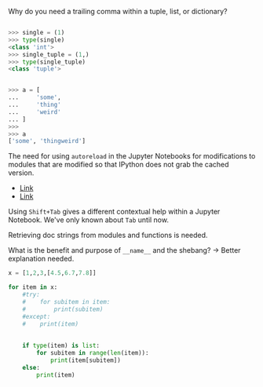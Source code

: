 Why do you need a trailing comma within a tuple, list, or dictionary?
```python

>>> single = (1)
>>> type(single)
<class 'int'>
>>> single_tuple = (1,)
>>> type(single_tuple)
<class 'tuple'>
```

```python

>>> a = [
...     'some',
...     'thing'
...     'weird'
... ]
>>> 
>>> a
['some', 'thingweird']
```

The need for using `autoreload` in the Jupyter Notebooks for modifications to modules that are modified so that IPython does not grab the cached version.  
* [Link](https://stackoverflow.com/questions/5364050/reloading-submodules-in-ipython)
* [Link](https://stackoverflow.com/questions/1907993/autoreload-of-modules-in-ipython)

Using `Shift+Tab` gives a different contextual help within a Jupyter Notebook. We've only known about `Tab` until now.

Retrieving doc strings from modules and functions is needed.

What is the benefit and purpose of `__name__` and the shebang? -> Better explanation needed.


```python
x = [1,2,3,[4.5,6.7,7.8]]

for item in x:
    #try:
    #    for subitem in item:
    #        print(subitem)
    #except:
    #    print(item)
    
    
    if type(item) is list:
        for subitem in range(len(item)):
            print(item[subitem])
    else:
        print(item)
```
